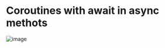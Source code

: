 # Coroutines with await in async methots
![image](https://github.com/user-attachments/assets/5d16ffcf-d206-443b-83e1-a8b4ffc95aae)

